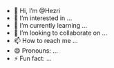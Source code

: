- 👋 Hi, I’m @Hezri
- 👀 I’m interested in ...
- 🌱 I’m currently learning ...
- 💞️ I’m looking to collaborate on ...
- 📫 How to reach me ...
- 😄 Pronouns: ...
- ⚡ Fun fact: ...

<!---
Hezri/Hezri is a ✨ special ✨ repository because its `README.md` (this file) appears on your GitHub profile.
You can click the Preview link to take a look at your changes.
--->
